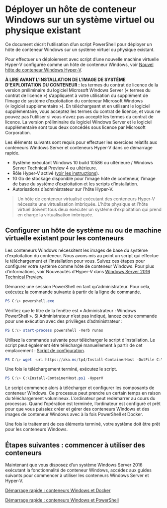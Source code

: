 # Déployer un hôte de conteneur Windows sur un système virtuel ou physique existant

Ce document décrit l’utilisation d’un script PowerShell pour déployer un hôte de conteneur Windows sur un système virtuel ou physique existant.

Pour effectuer un déploiement avec script d’une nouvelle machine virtuelle Hyper-V configurée comme un hôte de conteneur Windows, voir [Nouvel hôte de conteneur Windows Hyper-V](./container_setup.md).

**À LIRE AVANT L’INSTALLATION DE L’IMAGE DE SYSTÈME D’EXPLOITATION DU CONTENEUR :** les termes du contrat de licence de la version préliminaire du logiciel Microsoft Windows Server (« termes du contrat de licence ») s’appliquent à votre utilisation du supplément de l’image de système d’exploitation du conteneur Microsoft Windows (« logiciel supplémentaire »). En téléchargeant et en utilisant le logiciel supplémentaire, vous acceptez les termes du contrat de licence, et vous ne pouvez pas l’utiliser si vous n’avez pas accepté les termes du contrat de licence. La version préliminaire du logiciel Windows Server et le logiciel supplémentaire sont tous deux concédés sous licence par Microsoft Corporation.

Les éléments suivants sont requis pour effectuer les exercices relatifs aux conteneurs Windows Server et conteneurs Hyper-V dans ce démarrage rapide.

* Système exécutant Windows 10 build 10586 ou ultérieure / Windows Server Technical Preview 4 ou ultérieure.
* Rôle Hyper-V activé ([voir les instructions](https://msdn.microsoft.com/virtualization/hyperv_on_windows/quick_start/walkthrough_install#UsingPowerShell)).
* 10 Go de stockage disponible pour l’image hôte de conteneur, l’image de base du système d’exploitation et les scripts d’installation.
* Autorisations d’administrateur sur l’hôte Hyper-V.

> Un hôte de conteneur virtualisé exécutant des conteneurs Hyper-V nécessite une virtualisation imbriquée. L’hôte physique et l’hôte virtuel doivent tous deux exécuter un système d’exploitation qui prend en charge la virtualisation imbriquée.

## Configurer un hôte de système nu ou de machine virtuelle existant pour les conteneurs

Les conteneurs Windows nécessitent les images de base du système d’exploitation du conteneur. Nous avons mis au point un script qui effectue le téléchargement et l’installation pour vous. Suivez ces étapes pour configurer votre système comme hôte de conteneur Windows. Pour plus d’informations, voir Nouveautés d’Hyper-V dans [Windows Server 2016 Technical Preview](https://tnstage.redmond.corp.microsoft.com/en-US/library/dn765471.aspx#BKMK_nested).

Démarrez une session PowerShell en tant qu’administrateur. Pour cela, exécutez la commande suivante à partir de la ligne de commande.

``` powershell
PS C:\> powershell.exe
```

Vérifiez que le titre de la fenêtre est « Administrateur : Windows PowerShell ». Si Administrateur n’est pas indiqué, lancez cette commande pour une exécution avec des privilèges d’administrateur :

``` powershell
PS C:\> start-process powershell -Verb runas
```

Utilisez la commande suivante pour télécharger le script d’installation. Le script peut également être téléchargé manuellement à partir de cet emplacement : [Script de configuration](https://aka.ms/tp4/Install-ContainerHost).

``` PowerShell
PS C:\> wget -uri https://aka.ms/tp4/Install-ContainerHost -OutFile C:\Install-ContainerHost.ps1
```

 Une fois le téléchargement terminé, exécutez le script.
``` PowerShell
PS C:\> C:\Install-ContainerHost.ps1 -HyperV
```

Le script commence alors à télécharger et configurer les composants de conteneur Windows. Ce processus peut prendre un certain temps en raison du téléchargement volumineux. L’ordinateur peut redémarrer au cours du processus. Quand l’opération est terminée, l’ordinateur est configuré et prêt pour que vous puissiez créer et gérer des conteneurs Windows et des images de conteneur Windows avec à la fois PowerShell et Docker.

 Une fois le traitement de ces éléments terminé, votre système doit être prêt pour les conteneurs Windows.

## Étapes suivantes : commencer à utiliser des conteneurs

Maintenant que vous disposez d’un système Windows Server 2016 exécutant la fonctionnalité de conteneur Windows, accédez aux guides suivants pour commencer à utiliser les conteneurs Windows Server et Hyper-V.

[Démarrage rapide : conteneurs Windows et Docker](./manage_docker.md)

[Démarrage rapide : conteneurs Windows et PowerShell](./manage_powershell.md)




